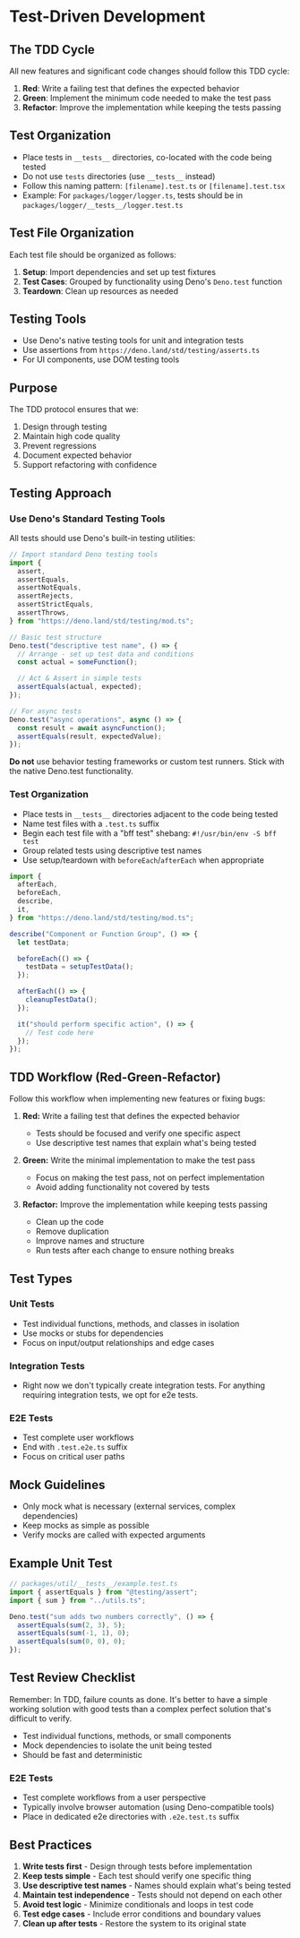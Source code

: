 # Test-Driven Development

## The TDD Cycle

All new features and significant code changes should follow this TDD cycle:

1. **Red**: Write a failing test that defines the expected behavior
2. **Green**: Implement the minimum code needed to make the test pass
3. **Refactor**: Improve the implementation while keeping the tests passing

## Test Organization

- Place tests in `__tests__` directories, co-located with the code being tested
- Do not use `tests` directories (use `__tests__` instead)
- Follow this naming pattern: `[filename].test.ts` or `[filename].test.tsx`
- Example: For `packages/logger/logger.ts`, tests should be in
  `packages/logger/__tests__/logger.test.ts`

## Test File Organization

Each test file should be organized as follows:

1. **Setup**: Import dependencies and set up test fixtures
2. **Test Cases**: Grouped by functionality using Deno's `Deno.test` function
3. **Teardown**: Clean up resources as needed

## Testing Tools

- Use Deno's native testing tools for unit and integration tests
- Use assertions from `https://deno.land/std/testing/asserts.ts`
- For UI components, use DOM testing tools

## Purpose

The TDD protocol ensures that we:

1. Design through testing
2. Maintain high code quality
3. Prevent regressions
4. Document expected behavior
5. Support refactoring with confidence

## Testing Approach

### Use Deno's Standard Testing Tools

All tests should use Deno's built-in testing utilities:

```typescript
// Import standard Deno testing tools
import {
  assert,
  assertEquals,
  assertNotEquals,
  assertRejects,
  assertStrictEquals,
  assertThrows,
} from "https://deno.land/std/testing/mod.ts";

// Basic test structure
Deno.test("descriptive test name", () => {
  // Arrange - set up test data and conditions
  const actual = someFunction();

  // Act & Assert in simple tests
  assertEquals(actual, expected);
});

// For async tests
Deno.test("async operations", async () => {
  const result = await asyncFunction();
  assertEquals(result, expectedValue);
});
```

**Do not** use behavior testing frameworks or custom test runners. Stick with
the native Deno.test functionality.

### Test Organization

- Place tests in `__tests__` directories adjacent to the code being tested
- Name test files with a `.test.ts` suffix
- Begin each test file with a "bff test" shebang: `#!/usr/bin/env -S bff test`
- Group related tests using descriptive test names
- Use setup/teardown with `beforeEach`/`afterEach` when appropriate

```typescript
import {
  afterEach,
  beforeEach,
  describe,
  it,
} from "https://deno.land/std/testing/mod.ts";

describe("Component or Function Group", () => {
  let testData;

  beforeEach(() => {
    testData = setupTestData();
  });

  afterEach(() => {
    cleanupTestData();
  });

  it("should perform specific action", () => {
    // Test code here
  });
});
```

## TDD Workflow (Red-Green-Refactor)

Follow this workflow when implementing new features or fixing bugs:

1. **Red:** Write a failing test that defines the expected behavior
   - Tests should be focused and verify one specific aspect
   - Use descriptive test names that explain what's being tested

2. **Green:** Write the minimal implementation to make the test pass
   - Focus on making the test pass, not on perfect implementation
   - Avoid adding functionality not covered by tests

3. **Refactor:** Improve the implementation while keeping tests passing
   - Clean up the code
   - Remove duplication
   - Improve names and structure
   - Run tests after each change to ensure nothing breaks

## Test Types

### Unit Tests

- Test individual functions, methods, and classes in isolation
- Use mocks or stubs for dependencies
- Focus on input/output relationships and edge cases

### Integration Tests

- Right now we don't typically create integration tests. For anything
requiring integration tests, we opt for e2e tests.

### E2E Tests

- Test complete user workflows
- End with `.test.e2e.ts` suffix
- Focus on critical user paths

## Mock Guidelines

- Only mock what is necessary (external services, complex dependencies)
- Keep mocks as simple as possible
- Verify mocks are called with expected arguments

## Example Unit Test

```typescript
// packages/util/__tests__/example.test.ts
import { assertEquals } from "@testing/assert";
import { sum } from "../utils.ts";

Deno.test("sum adds two numbers correctly", () => {
  assertEquals(sum(2, 3), 5);
  assertEquals(sum(-1, 1), 0);
  assertEquals(sum(0, 0), 0);
});
```

## Test Review Checklist


Remember: In TDD, failure counts as done. It's better to have a simple working
solution with good tests than a complex perfect solution that's difficult to
verify.

- Test individual functions, methods, or small components
- Mock dependencies to isolate the unit being tested
- Should be fast and deterministic

### E2E Tests

- Test complete workflows from a user perspective
- Typically involve browser automation (using Deno-compatible tools)
- Place in dedicated e2e directories with `.e2e.test.ts` suffix

## Best Practices

1. **Write tests first** - Design through tests before implementation
2. **Keep tests simple** - Each test should verify one specific thing
3. **Use descriptive test names** - Names should explain what's being tested
4. **Maintain test independence** - Tests should not depend on each other
5. **Avoid test logic** - Minimize conditionals and loops in test code
6. **Test edge cases** - Include error conditions and boundary values
7. **Clean up after tests** - Restore the system to its original state

